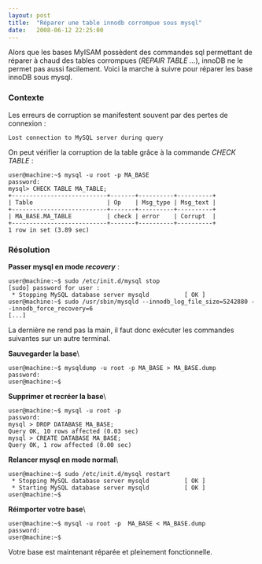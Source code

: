 ```yaml
---
layout: post
title:  "Réparer une table innodb corrompue sous mysql"
date:   2008-06-12 22:25:00
---
```

Alors que les bases MyISAM possèdent des commandes sql permettant de
réparer à chaud des tables corrompues (*REPAIR TABLE ...*), innoDB ne le
permet pas aussi facilement. Voici la marche à suivre pour réparer les
base innoDB sous mysql.

### Contexte

Les erreurs de corruption se manifestent souvent par des pertes de
connexion :

    Lost connection to MySQL server during query

On peut vérifier la corruption de la table grâce à la commande *CHECK
TABLE* :

    user@machine:~$ mysql -u root -p MA_BASE
    password:
    mysql> CHECK TABLE MA_TABLE;
    +---------------------------+-------+----------+----------+
    | Table                     | Op    | Msg_type | Msg_text |
    +---------------------------+-------+----------+----------+
    | MA_BASE.MA_TABLE          | check | error    | Corrupt  |
    +---------------------------+-------+----------+----------+
    1 row in set (3.89 sec)

### Résolution

**Passer mysql en mode *recovery*** :

    user@machine:~$ sudo /etc/init.d/mysql stop
    [sudo] password for user : 
     * Stopping MySQL database server mysqld          [ OK ] 
    user@machine:~$ sudo /usr/sbin/mysqld --innodb_log_file_size=5242880 --innodb_force_recovery=6 
    [...]

La dernière ne rend pas la main, il faut donc exécuter les commandes
suivantes sur un autre terminal.

**Sauvegarder la base**\

    user@machine:~$ mysqldump -u root -p MA_BASE > MA_BASE.dump
    password:
    user@machine:~$

**Supprimer et recréer la base**\

    user@machine:~$ mysql -u root -p 
    password:
    mysql > DROP DATABASE MA_BASE;
    Query OK, 10 rows affected (0.03 sec)
    mysql > CREATE DATABASE MA_BASE;
    Query OK, 1 row affected (0.00 sec)

**Relancer mysql en mode normal**\

    user@machine:~$ sudo /etc/init.d/mysql restart
     * Stopping MySQL database server mysqld          [ OK ] 
     * Starting MySQL database server mysqld          [ OK ] 
    user@machine:~$

**Réimporter votre base**\

    user@machine:~$ mysql -u root -p  MA_BASE < MA_BASE.dump
    password:
    user@machine:~$

Votre base est maintenant réparée et pleinement fonctionnelle.

